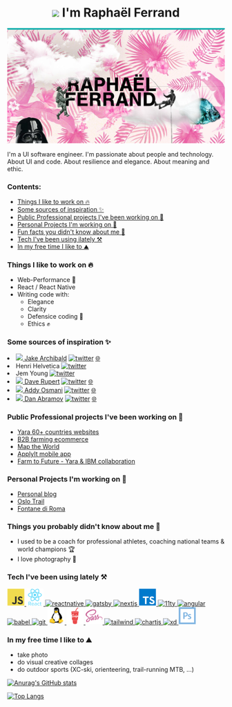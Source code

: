<h1 align="center"><img src="https://raw.githubusercontent.com/iampavangandhi/iampavangandhi/master/gifs/Hi.gif" width="30px"> I'm Raphaël Ferrand</h1>

[![raphael-header-tropical](https://github.com/goldenraphti/goldenraphti/blob/main/github-profile-header-tropical-clouds.jpg)](https://github.com/goldenraphti?tab=repositories)


I'm a UI software engineer. I'm passionate about people and technology. About UI and code. About resilience and elegance. About meaning and ethic.

### Contents:
  - [Things I like to work on 🔥](#things-i-like-to-work-on-)
  - [Some sources of inspiration ✨](#some-sources-of-inspiration-)
  - [Public Professional projects I've been working on 👔](#public-professional-projects-ive-been-working-on-)
  - [Personal Projects I'm working on 🤫](#personal-Projects-im-working-on-)
  - [Fun facts you didn't know about me 🤯](#things-you-probably-didnt-know-about-me-)
  - [Tech I've been using ilately ⚒️](#tech-ive-been-using-lately-)
  - [In my free time I like to ⛰️](#in-my-free-time-i-like-to-)

### Things I like to work on 🔥

  - Web-Performance :rocket:
  - React / React Native
  - Writing code with:
    - Elegance
    - Clarity
    - Defensice coding :punch:
    - Ethics :fist:

### Some sources of inspiration ✨
  <li><a href="https://github.com/jakearchibald"><img src=https://avatars.githubusercontent.com/u/93594?v=4&s=40 height=20 border-radius="50px"/> Jake Archibald</a> <a href="https://twitter.com/jaffathecake"><img src="http://icons.iconarchive.com/icons/xenatt/the-circle/128/App-Twitter-icon.png" alt="twitter" height="20" top="15px" /></a> <a href="https://jakearchibald.com/">🌐</a></li>
  <li> Henri Helvetica <a href="https://twitter.com/HenriHelvetica"><img src="http://icons.iconarchive.com/icons/xenatt/the-circle/128/App-Twitter-icon.png" alt="twitter" height="20" top="15px" /></a></li>
  <li> Jem Young <a href="https://twitter.com/JemYoung"><img src="http://icons.iconarchive.com/icons/xenatt/the-circle/128/App-Twitter-icon.png" alt="twitter" height="20" top="15px" /></a></li>
  <li><a href="https://github.com/davatron5000"><img src=https://avatars.githubusercontent.com/u/42218?v=4&s=40 height=20 border-radius="50px"/> Dave Rupert</a> <a href="https://twitter.com/davatron5000"><img src="http://icons.iconarchive.com/icons/xenatt/the-circle/128/App-Twitter-icon.png" alt="twitter" height="20" top="15px" /></a> <a href="https://daverupert.com/">🌐</a></li>
  <li><a href="https://github.com/addyosmani"><img src=https://avatars.githubusercontent.com/u/110953?v=4&s=40 height=20 border-radius="50px"/> Addy Osmani</a> <a href="https://twitter.com/addyosmani"><img src="http://icons.iconarchive.com/icons/xenatt/the-circle/128/App-Twitter-icon.png" alt="twitter" height="20" top="15px" /></a> <a href="https://addyosmani.com/">🌐</a></li>
  <li><a href="https://github.com/gaearon"><img src=https://avatars.githubusercontent.com/u/810438?v=4&s=40 height=20 border-radius="50px"/> Dan Abramov</a> <a href="https://twitter.com/dan_abramov"><img src="http://icons.iconarchive.com/icons/xenatt/the-circle/128/App-Twitter-icon.png" alt="twitter" height="20" top="15px" /></a> <a href="https://overreacted.io/">🌐</a></li>

### Public Professional projects I've been working on 👔
  - [Yara 60+ countries websites](https://www.yara.com/)
  - [B2B farming ecommerce](https://rfq.myyara.com/es-co)
  - [Map the World](https://maptheworld.no/)
  - [ApplyIt mobile app](https://apps.apple.com/us/app/yara-applyit/id1447504543)
  - [Farm to Future - Yara & IBM collaboration](https://opendata.farm/)

### Personal Projects I'm working on 🤫
  - [Personal blog](https://raphaelferrand.netlify.com)
  - [Oslo Trail](https://oslo-trail.netlify.app/)
  - [Fontane di Roma](https://fontane-di-roma.netlify.app/)

### Things you probably didn't know about me 🤯
  - I used to be a coach for professional athletes, coaching national teams & world champions 🏆
  - I love photography 📸


### Tech I've been using lately ⚒️
<p align="left">
  <a href="https://developer.mozilla.org/en-US/docs/Web/JavaScript" target="_blank"> <img src="https://raw.githubusercontent.com/devicons/devicon/master/icons/javascript/javascript-original.svg" alt="javascript" width="40" height="40"/> </a>
  <a href="https://reactjs.org/" target="_blank"> <img src="https://raw.githubusercontent.com/devicons/devicon/master/icons/react/react-original-wordmark.svg" alt="react" width="40" height="40"/> </a>
  <a href="https://reactnative.dev/" target="_blank"> <img src="https://reactnative.dev/img/header_logo.svg" alt="reactnative" width="40" height="40"/> </a>
  <a href="https://www.gatsbyjs.com/" target="_blank"> <img src="https://www.vectorlogo.zone/logos/gatsbyjs/gatsbyjs-icon.svg" alt="gatsby" width="40" height="40"/> </a>
  <a href="https://nextjs.org/" target="_blank"> <img src="https://cdn.worldvectorlogo.com/logos/nextjs-3.svg" alt="nextjs" width="40" height="40"/> </a>
  <a href="https://www.typescriptlang.org/" target="_blank"> <img src="https://raw.githubusercontent.com/devicons/devicon/master/icons/typescript/typescript-original.svg" alt="typescript" width="40" height="40"/> </a>
  <a href="https://www.11ty.dev/" target="_blank"> <img src="https://gist.githubusercontent.com/vivek32ta/c7f7bf583c1fb1c58d89301ea40f37fd/raw/f4c85cce5790758286b8f155ef9a177710b995df/11ty.svg" alt="11ty" width="40" height="40"/> </a>
  <a href="https://angular.io" target="_blank"> <img src="https://angular.io/assets/images/logos/angular/angular.svg" alt="angular" width="40" height="40"/> </a>
  <a href="https://babeljs.io/" target="_blank"> <img src="https://www.vectorlogo.zone/logos/babeljs/babeljs-icon.svg" alt="babel" width="40" height="40"/> </a>
  <a href="https://git-scm.com/" target="_blank"> <img src="https://www.vectorlogo.zone/logos/git-scm/git-scm-icon.svg" alt="git" width="40" height="40"/> </a>
  <a href="https://www.linux.org/" target="_blank"> <img src="https://raw.githubusercontent.com/devicons/devicon/master/icons/linux/linux-original.svg" alt="linux" width="40" height="40"/> </a>
  <a href="https://gulpjs.com" target="_blank"> <img src="https://raw.githubusercontent.com/devicons/devicon/master/icons/gulp/gulp-plain.svg" alt="gulp" width="40" height="40"/> </a>
  <a href="https://sass-lang.com" target="_blank"> <img src="https://raw.githubusercontent.com/devicons/devicon/master/icons/sass/sass-original.svg" alt="sass" width="40" height="40"/> </a>
  <a href="https://tailwindcss.com/" target="_blank"> <img src="https://www.vectorlogo.zone/logos/tailwindcss/tailwindcss-icon.svg" alt="tailwind" width="40" height="40"/> </a>
  <a href="https://www.chartjs.org" target="_blank"> <img src="https://www.chartjs.org/media/logo-title.svg" alt="chartjs" width="40" height="40"/> </a>
  <a href="https://www.adobe.com/products/xd.html" target="_blank"> <img src="https://cdn.worldvectorlogo.com/logos/adobe-xd.svg" alt="xd" width="40" height="40"/>
  </a>
  <a href="https://www.photoshop.com/en" target="_blank"> <img src="https://raw.githubusercontent.com/devicons/devicon/master/icons/photoshop/photoshop-line.svg" alt="photoshop" width="40" height="40"/> </a>
</p>

### In my free time I like to ⛰️
- take photo
- do visual creative collages
- do outdoor sports (XC-ski, orienteering, trail-running MTB, ...)

[![Anurag's GitHub stats](https://github-readme-stats.vercel.app/api?username=goldenraphti&bg_color=45,02AAB0,00CDAC&text_color=ffffff&title_color=E60373)](https://github.com/anuraghazra/github-readme-stats)

[![Top Langs](https://github-readme-stats.vercel.app/api/top-langs/?username=goldenraphti&layout=compact&bg_color=45,02AAB0,00CDAC&text_color=ffffff&title_color=E60373)](https://github.com/anuraghazra/github-readme-stats)
